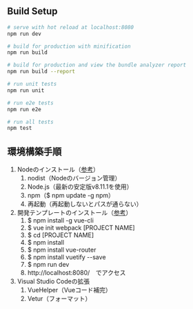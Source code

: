 ## Build Setup

``` bash
# serve with hot reload at localhost:8080
npm run dev

# build for production with minification
npm run build

# build for production and view the bundle analyzer report
npm run build --report

# run unit tests
npm run unit

# run e2e tests
npm run e2e

# run all tests
npm test
```
## 環境構築手順
1. Nodeのインストール（[参考](http://tech.pjin.jp/blog/2016/12/12/how_to_use_nodist/)）
    1. nodist（Nodeのバージョン管理）
    1. Node.js（最新の安定版v8.11.1を使用）
    1. npm（$ npm update -g npm）
    1. 再起動（再起動しないとパスが通らない）
1. 開発テンプレートのインストール（[参考](https://qiita.com/567000/items/dde495d6a8ad1c25fa43)）
    1. $ npm install -g vue-cli
    1. $ vue init webpack [PROJECT NAME]
    1. $ cd [PROJECT NAME]
    1. $ npm install
    1. $ npm install vue-router
    1. $ npm install vuetify --save
    1. $ npm run dev
    1. http://localhost:8080/　でアクセス
1. Visual Studio Codeの拡張
    1. VueHelper（Vueコード補完）
    1. Vetur（フォーマット）